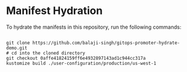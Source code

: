 
# Manifest Hydration

To hydrate the manifests in this repository, run the following commands:

```shell

git clone https://github.com/balaji-singh/gitops-promoter-hydrate-demo.git
# cd into the cloned directory
git checkout 0affe41824159ff6e4932897143ad1c944cc317a
kustomize build ./user-configuration/production/us-west-1
```
